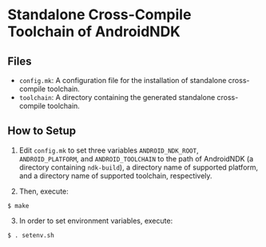 # Standalone Cross-Compile Toolchain of AndroidNDK

## Files

* `config.mk`: A configuration file for the installation of standalone cross-compile toolchain.
* `toolchain`: A directory containing the generated standalone cross-compile toolchain.

## How to Setup

1. Edit `config.mk` to set three variables `ANDROID_NDK_ROOT`, `ANDROID_PLATFORM`, and `ANDROID_TOOLCHAIN` to the path of AndroidNDK (a directory containing `ndk-build`), a directory name of supported platform, and a directory name of supported toolchain, respectively.

2. Then, execute:

```
$ make
```

3. In order to set environment variables, execute:

```
$ . setenv.sh
```
